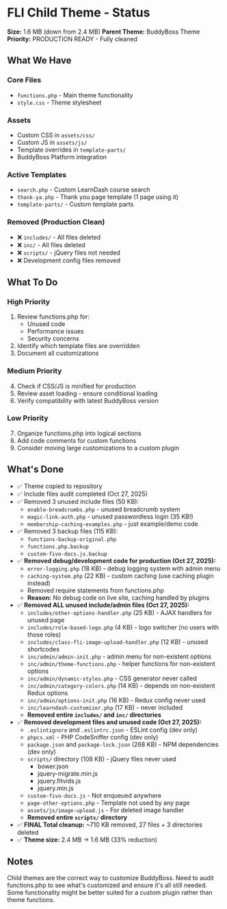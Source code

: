# FLI Child Theme - Status

**Size:** 1.6 MB (down from 2.4 MB)
**Parent Theme:** BuddyBoss Theme
**Priority:** PRODUCTION READY - Fully cleaned

## What We Have

### Core Files
- `functions.php` - Main theme functionality
- `style.css` - Theme stylesheet

### Assets
- Custom CSS in `assets/css/`
- Custom JS in `assets/js/`
- Template overrides in `template-parts/`
- BuddyBoss Platform integration

### Active Templates
- `search.php` - Custom LearnDash course search
- `thank-ya.php` - Thank you page template (1 page using it)
- `template-parts/` - Custom template parts

### Removed (Production Clean)
- ❌ `includes/` - All files deleted
- ❌ `inc/` - All files deleted
- ❌ `scripts/` - jQuery files not needed
- ❌ Development config files removed

## What To Do

### High Priority
1. Review functions.php for:
   - Unused code
   - Performance issues
   - Security concerns
2. Identify which template files are overridden
3. Document all customizations

### Medium Priority
4. Check if CSS/JS is minified for production
5. Review asset loading - ensure conditional loading
6. Verify compatibility with latest BuddyBoss version

### Low Priority
7. Organize functions.php into logical sections
8. Add code comments for custom functions
9. Consider moving large customizations to a custom plugin

## What's Done

- ✅ Theme copied to repository
- ✅ Include files audit completed (Oct 27, 2025)
- ✅ Removed 3 unused include files (50 KB):
  - `enable-breadcrumbs.php` - unused breadcrumb system
  - `magic-link-auth.php` - unused passwordless login (35 KB!)
  - `membership-caching-examples.php` - just example/demo code
- ✅ Removed 3 backup files (115 KB):
  - `functions-backup-original.php`
  - `functions.php.backup`
  - `custom-fivo-docs.js.backup`
- ✅ **Removed debug/development code for production (Oct 27, 2025):**
  - `error-logging.php` (18 KB) - debug logging system with admin menu
  - `caching-system.php` (22 KB) - custom caching (use caching plugin instead)
  - Removed require statements from functions.php
  - **Reason:** No debug code on live site, caching handled by plugins
- ✅ **Removed ALL unused include/admin files (Oct 27, 2025):**
  - `includes/other-options-handler.php` (25 KB) - AJAX handlers for unused page
  - `includes/role-based-logo.php` (4 KB) - logo switcher (no users with those roles)
  - `includes/class-fli-image-upload-handler.php` (12 KB) - unused shortcodes
  - `inc/admin/admin-init.php` - admin menu for non-existent options
  - `inc/admin/theme-functions.php` - helper functions for non-existent options
  - `inc/admin/dynamic-styles.php` - CSS generator never called
  - `inc/admin/category-colors.php` (14 KB) - depends on non-existent Redux options
  - `inc/admin/options-init.php` (16 KB) - Redux config never used
  - `inc/learndash-customizer.php` (17 KB) - never included
  - **Removed entire `includes/` and `inc/` directories**
- ✅ **Removed development files and unused code (Oct 27, 2025):**
  - `.eslintignore` and `.eslintrc.json` - ESLint config (dev only)
  - `phpcs.xml` - PHP CodeSniffer config (dev only)
  - `package.json` and `package-lock.json` (268 KB) - NPM dependencies (dev only)
  - `scripts/` directory (108 KB) - jQuery files never used
    - bower.json
    - jquery-migrate.min.js
    - jquery.fitvids.js
    - jquery.min.js
  - `custom-fivo-docs.js` - Not enqueued anywhere
  - `page-other-options.php` - Template not used by any page
  - `assets/js/image-upload.js` - For deleted image handler
  - **Removed entire `scripts/` directory**
- ✅ **FINAL Total cleanup:** ~710 KB removed, 27 files + 3 directories deleted
- ✅ **Theme size:** 2.4 MB → 1.6 MB (33% reduction)

## Notes

Child themes are the correct way to customize BuddyBoss. Need to audit functions.php to see what's customized and ensure it's all still needed. Some functionality might be better suited for a custom plugin rather than theme functions.
